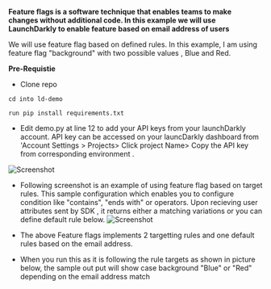 **Feature flags is a software technique that enables teams to make changes without additional code. In this example we will use LaunchDarkly to enable feature based on email address of users** 

We will use feature flag based on defined rules. In this example, I am using feature flag "background"  with two possible values , Blue and Red.

**Pre-Requistie**

* Clone repo 
```
cd into ld-demo
```
```
run pip install requirements.txt
````
* Edit demo.py at line 12 to add your API keys from your launchDarkly account. API key can be accessed on your launcDarkly dashboard from 'Account Settings > Projects> Click project Name> Copy the API key from corresponding environment .

![Screenshot](api-key.png)


* Following screenshot is an  example of using feature flag  based on target rules. This sample configuration which enables you to configure condition like "contains", "ends with" or operators. Upon recieving user attributes sent by SDK , it returns either a matching variations or you can define default rule below.
![Screenshot](feature-flag.png)


* The above Feature flags implements 2 targetting rules and one default rules based on the email address.
* When you run this as it is following the rule targets as shown in picture below, the sample out put will show case background "Blue" or "Red" depending on the email address match
